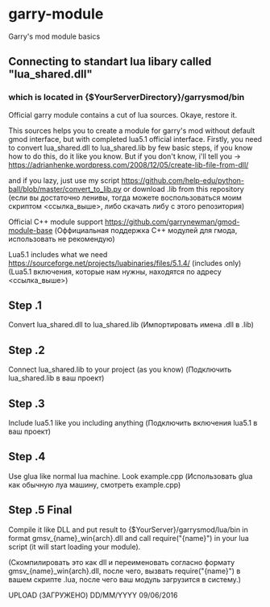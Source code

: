 # garry-module
Garry's mod module basics

## Connecting to standart lua libary called "lua_shared.dll"
### which is located in {$YourServerDirectory}/garrysmod/bin


Official garry module contains a cut of lua sources. Okaye, restore it.

This sources helps you to create a module for garry's mod without default gmod interface, but with completed lua5.1 official interface. Firstly, you need to convert lua_shared.dll to lua_shared.lib by few basic steps, if you know how to do this, do it like you know. But if you don't know, i'll tell you -> https://adrianhenke.wordpress.com/2008/12/05/create-lib-file-from-dll/

and if you lazy, just use my script https://github.com/help-edu/python-ball/blob/master/convert_to_lib.py or download .lib from this repository
  (если вы достаточно ленивы, тогда можете воспользоваться моим скриптом <ссылка_выше>, либо скачать либу с этого репозитория)

Official C++ module support https://github.com/garrynewman/gmod-module-base
  (Оффициальная поддержка С++ модулей для гмода, использовать не рекомендую)

Lua5.1 includes what we need https://sourceforge.net/projects/luabinaries/files/5.1.4/ (includes only)
  (Lua5.1 включения, которые нам нужны, находятся по адресу <ссылка_выше>)

## Step .1
Convert lua_shared.dll to lua_shared.lib
(Импортировать имена .dll в .lib)

## Step .2
Connect lua_shared.lib to your project (as you know)
(Подключить lua_shared.lib в ваш проект) 

## Step .3
Include lua5.1 like you including anything
(Подключить включения lua5.1 в ваш проект)

## Step .4
Use glua like normal lua machine. Look example.cpp
(Использовать glua как обычную луа машину, смотреть example.cpp)

## Step .5 Final
Compile it like DLL and put result to {$YourServer}/garrysmod/lua/bin in format gmsv_{name}_win{arch}.dll
and call require("{name}") in your lua script (it will start loading your module).

(Скомпилировать это как dll и переименовать согласно формату gmsv_{name}_win{arch}.dll, после чего, вызвать require("{name}") в вашем скрипте .luа, после чего ваш модуль загрузится в систему.)

UPLOAD (ЗАГРУЖЕНО)
DD/MM/YYYY
09/06/2016
